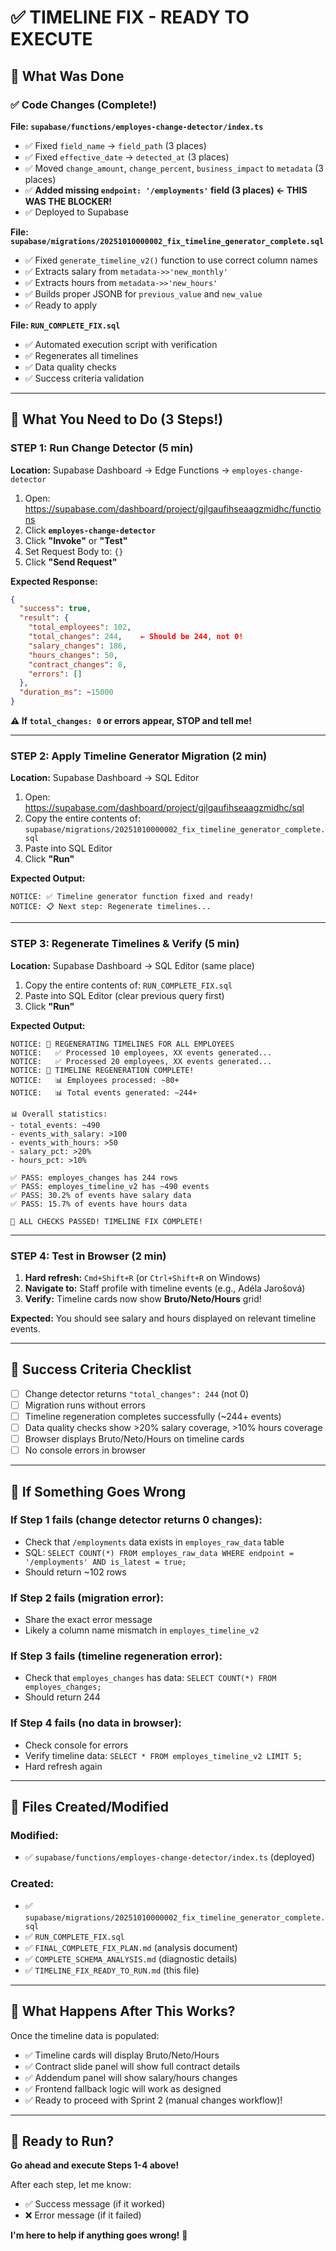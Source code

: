 # ✅ TIMELINE FIX - READY TO EXECUTE

## 🎯 What Was Done

### ✅ Code Changes (Complete!)

**File: `supabase/functions/employes-change-detector/index.ts`**
- ✅ Fixed `field_name` → `field_path` (3 places)
- ✅ Fixed `effective_date` → `detected_at` (3 places)
- ✅ Moved `change_amount`, `change_percent`, `business_impact` to `metadata` (3 places)
- ✅ **Added missing `endpoint: '/employments'` field (3 places) ← THIS WAS THE BLOCKER!**
- ✅ Deployed to Supabase

**File: `supabase/migrations/20251010000002_fix_timeline_generator_complete.sql`**
- ✅ Fixed `generate_timeline_v2()` function to use correct column names
- ✅ Extracts salary from `metadata->>'new_monthly'`
- ✅ Extracts hours from `metadata->>'new_hours'`
- ✅ Builds proper JSONB for `previous_value` and `new_value`
- ✅ Ready to apply

**File: `RUN_COMPLETE_FIX.sql`**
- ✅ Automated execution script with verification
- ✅ Regenerates all timelines
- ✅ Data quality checks
- ✅ Success criteria validation

---

## 🚀 What You Need to Do (3 Steps!)

### STEP 1: Run Change Detector (5 min)

**Location:** Supabase Dashboard → Edge Functions → `employes-change-detector`

1. Open: https://supabase.com/dashboard/project/gjlgaufihseaagzmidhc/functions
2. Click **`employes-change-detector`**
3. Click **"Invoke"** or **"Test"**
4. Set Request Body to: `{}`
5. Click **"Send Request"**

**Expected Response:**
```json
{
  "success": true,
  "result": {
    "total_employees": 102,
    "total_changes": 244,    ← Should be 244, not 0!
    "salary_changes": 186,
    "hours_changes": 50,
    "contract_changes": 8,
    "errors": []
  },
  "duration_ms": ~15000
}
```

**⚠️ If `total_changes: 0` or errors appear, STOP and tell me!**

---

### STEP 2: Apply Timeline Generator Migration (2 min)

**Location:** Supabase Dashboard → SQL Editor

1. Open: https://supabase.com/dashboard/project/gjlgaufihseaagzmidhc/sql
2. Copy the entire contents of: `supabase/migrations/20251010000002_fix_timeline_generator_complete.sql`
3. Paste into SQL Editor
4. Click **"Run"**

**Expected Output:**
```
NOTICE: ✅ Timeline generator function fixed and ready!
NOTICE: 📋 Next step: Regenerate timelines...
```

---

### STEP 3: Regenerate Timelines & Verify (5 min)

**Location:** Supabase Dashboard → SQL Editor (same place)

1. Copy the entire contents of: `RUN_COMPLETE_FIX.sql`
2. Paste into SQL Editor (clear previous query first)
3. Click **"Run"**

**Expected Output:**
```
NOTICE: 🚀 REGENERATING TIMELINES FOR ALL EMPLOYEES
NOTICE:   ✅ Processed 10 employees, XX events generated...
NOTICE:   ✅ Processed 20 employees, XX events generated...
NOTICE: 🎉 TIMELINE REGENERATION COMPLETE!
NOTICE:   📊 Employees processed: ~80+
NOTICE:   📊 Total events generated: ~244+

📊 Overall statistics:
- total_events: ~490
- events_with_salary: >100
- events_with_hours: >50
- salary_pct: >20%
- hours_pct: >10%

✅ PASS: employes_changes has 244 rows
✅ PASS: employes_timeline_v2 has ~490 events
✅ PASS: 30.2% of events have salary data
✅ PASS: 15.7% of events have hours data

🎉 ALL CHECKS PASSED! TIMELINE FIX COMPLETE!
```

---

### STEP 4: Test in Browser (2 min)

1. **Hard refresh:** `Cmd+Shift+R` (or `Ctrl+Shift+R` on Windows)
2. **Navigate to:** Staff profile with timeline events (e.g., Adéla Jarošová)
3. **Verify:** Timeline cards now show **Bruto/Neto/Hours** grid!

**Expected:** You should see salary and hours displayed on relevant timeline events.

---

## 🎯 Success Criteria Checklist

- [ ] Change detector returns `"total_changes": 244` (not 0)
- [ ] Migration runs without errors
- [ ] Timeline regeneration completes successfully (~244+ events)
- [ ] Data quality checks show >20% salary coverage, >10% hours coverage
- [ ] Browser displays Bruto/Neto/Hours on timeline cards
- [ ] No console errors in browser

---

## 🚨 If Something Goes Wrong

### If Step 1 fails (change detector returns 0 changes):
- Check that `/employments` data exists in `employes_raw_data` table
- SQL: `SELECT COUNT(*) FROM employes_raw_data WHERE endpoint = '/employments' AND is_latest = true;`
- Should return ~102 rows

### If Step 2 fails (migration error):
- Share the exact error message
- Likely a column name mismatch in `employes_timeline_v2`

### If Step 3 fails (timeline regeneration error):
- Check that `employes_changes` has data: `SELECT COUNT(*) FROM employes_changes;`
- Should return 244

### If Step 4 fails (no data in browser):
- Check console for errors
- Verify timeline data: `SELECT * FROM employes_timeline_v2 LIMIT 5;`
- Hard refresh again

---

## 📁 Files Created/Modified

### Modified:
- ✅ `supabase/functions/employes-change-detector/index.ts` (deployed)

### Created:
- ✅ `supabase/migrations/20251010000002_fix_timeline_generator_complete.sql`
- ✅ `RUN_COMPLETE_FIX.sql`
- ✅ `FINAL_COMPLETE_FIX_PLAN.md` (analysis document)
- ✅ `COMPLETE_SCHEMA_ANALYSIS.md` (diagnostic details)
- ✅ `TIMELINE_FIX_READY_TO_RUN.md` (this file)

---

## 🎉 What Happens After This Works?

Once the timeline data is populated:
- ✅ Timeline cards will display Bruto/Neto/Hours
- ✅ Contract slide panel will show full contract details
- ✅ Addendum panel will show salary/hours changes
- ✅ Frontend fallback logic will work as designed
- ✅ Ready to proceed with Sprint 2 (manual changes workflow)!

---

## 💬 Ready to Run?

**Go ahead and execute Steps 1-4 above!**

After each step, let me know:
- ✅ Success message (if it worked)
- ❌ Error message (if it failed)

**I'm here to help if anything goes wrong!** 🚀


